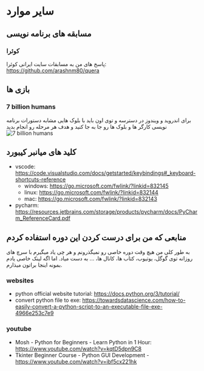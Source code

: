 # سایر موارد
## مسابقه های برنامه نویسی
### کوئرا
پاسخ های من به مسابقات سایت ایرانی کوئرا: https://github.com/arashnm80/quera
## بازی ها
### 7 billion humans
برای اندروید و ویندوز در دسترسه و توی اون باید با بلوک هایی مشابه دستورات برنامه نویسی کارگر ها و بلوک ها رو جا به جا کنید و هدف هر مرحله رو انجام بدید
![7 billion humans](https://play-lh.googleusercontent.com/VgUps3B5ho5sd0rljuKzFr8-6wy-Pl98Vps1QL0bOA8iqO7eHdw8iU55IEZSPloilX4=w1052-h592)
## کلید های میانبر کیبورد

- vscode: https://code.visualstudio.com/docs/getstarted/keybindings#_keyboard-shortcuts-reference
    - windows: https://go.microsoft.com/fwlink/?linkid=832145
    - linux: https://go.microsoft.com/fwlink/?linkid=832144
    - mac: https://go.microsoft.com/fwlink/?linkid=832143
- pycharm: https://resources.jetbrains.com/storage/products/pycharm/docs/PyCharm_ReferenceCard.pdf
## منابعی که من برای درست کردن این دوره استفاده کردم
به طور کلی من هیچ وقت دوره خاصی رو نمیگذرونم و هر چی یاد میگیرم با سرچ های روزانه توی گوگل، یوتیوب، کتاب ها، کانال ها، ... به دست میاد. اما اگه لینک خاصی یادم بمونه اینجا براتون میذارم.
### websites
- python official website tutorial: https://docs.python.org/3/tutorial/
- convert python file to exe: https://towardsdatascience.com/how-to-easily-convert-a-python-script-to-an-executable-file-exe-4966e253c7e9

### youtube
- Mosh - Python for Beginners - Learn Python in 1 Hour: https://www.youtube.com/watch?v=kqtD5dpn9C8
- Tkinter Beginner Course - Python GUI Development - https://www.youtube.com/watch?v=ibf5cx221hk
